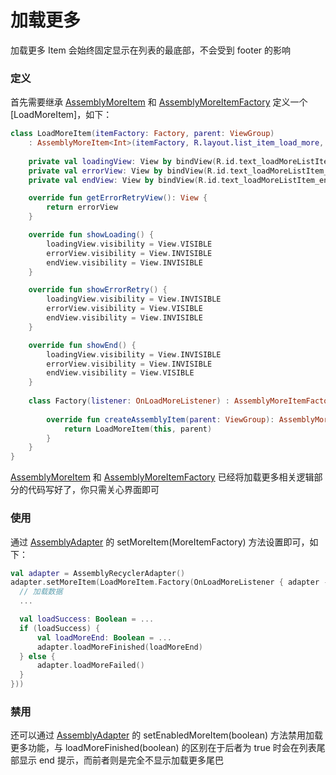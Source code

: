 # 加载更多

加载更多 Item 会始终固定显示在列表的最底部，不会受到 footer 的影响

### 定义

首先需要继承 [AssemblyMoreItem] 和 [AssemblyMoreItemFactory] 定义一个 [LoadMoreItem]，如下：

```kotlin
class LoadMoreItem(itemFactory: Factory, parent: ViewGroup)
    : AssemblyMoreItem<Int>(itemFactory, R.layout.list_item_load_more, parent) {
    
    private val loadingView: View by bindView(R.id.text_loadMoreListItem_loading)
    private val errorView: View by bindView(R.id.text_loadMoreListItem_error)
    private val endView: View by bindView(R.id.text_loadMoreListItem_end)

    override fun getErrorRetryView(): View {
        return errorView
    }

    override fun showLoading() {
        loadingView.visibility = View.VISIBLE
        errorView.visibility = View.INVISIBLE
        endView.visibility = View.INVISIBLE
    }

    override fun showErrorRetry() {
        loadingView.visibility = View.INVISIBLE
        errorView.visibility = View.VISIBLE
        endView.visibility = View.INVISIBLE
    }

    override fun showEnd() {
        loadingView.visibility = View.INVISIBLE
        errorView.visibility = View.INVISIBLE
        endView.visibility = View.VISIBLE
    }
    
    class Factory(listener: OnLoadMoreListener) : AssemblyMoreItemFactory<Int>(listener) {
    
        override fun createAssemblyItem(parent: ViewGroup): AssemblyMoreItem<Int> {
            return LoadMoreItem(this, parent)
        }
    }
}
```

[AssemblyMoreItem] 和 [AssemblyMoreItemFactory] 已经将加载更多相关逻辑部分的代码写好了，你只需关心界面即可

### 使用

通过 [AssemblyAdapter] 的 setMoreItem(MoreItemFactory) 方法设置即可，如下：

```kotlin
val adapter = AssemblyRecyclerAdapter()
adapter.setMoreItem(LoadMoreItem.Factory(OnLoadMoreListener { adapter ->
  // 加载数据
  ...

  val loadSuccess: Boolean = ...
  if (loadSuccess) {
      val loadMoreEnd: Boolean = ...
      adapter.loadMoreFinished(loadMoreEnd)
  } else {
      adapter.loadMoreFailed()
  }
}))
```

### 禁用

还可以通过 [AssemblyAdapter] 的 setEnabledMoreItem(boolean) 方法禁用加载更多功能，与 loadMoreFinished(boolean) 的区别在于后者为 true 时会在列表尾部显示 end 提示，而前者则是完全不显示加载更多尾巴

[AssemblyAdapter]: ../../assembly-adapter/src/main/java/me/panpf/adapter/AssemblyAdapter.java
[AssemblyMoreItemFactory]: ../../assembly-adapter/src/main/java/me/panpf/adapter/more/AssemblyMoreItemFactory.java
[AssemblyMoreItem]: ../../assembly-adapter/src/main/java/me/panpf/adapter/more/AssemblyMoreItem.java